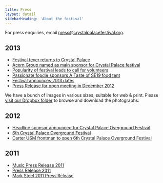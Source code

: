 ```yaml
---
title: Press
layout: detail
sidebarHeading: 'About the festival'
---
```


For press enquiries, email <press@crystalpalacefestival.org>.

## 2013

- [Festival fever returns to Crystal Palace][13]
- [Acorn Group named as main sponsor for Crystal Palace festival][12]
- [Popularity of festival leads to call for volunteers][11]
- [Passionate foodie sponsors A Taste of SE19 food tent][10]
- [Festival announces 2013 dates][9]
- [Press Release for open meeting in December 2012][7]

We have a bunch of images in various sizes, suitable for web &amp; print. Please [visit our Dropbox folder][8] to browse and
download the photographs.

## 2012

- [Headline sponsor announced for Crystal Palace Overground Festival ][1]
- [6th Crystal Palace Overground Festival][2]
- [Carter USM frontman to open 6th Crystal Palace Overground Festival][3]

## 2011

- [Music Press Release 2011][4]
- [Press Release 2011][5]
- [Mark Steel 2011 Press Release][6]

[1]: /documents/press/Headline-sponsor-announced-for-Crystal-Palace-Overground-Festival.pdf
[2]: /documents/press/6th-Crystal-Palace-Overground-Festival.pdf
[3]: /documents/press/Carter-USM-frontman-to-open-6th-Crystal-Palace-Overground-Festival1-.pdf
[4]: /documents/press/Music-press-release.pdf
[5]: /documents/press/Press-release-20July2011.pdf
[6]: /documents/press/Press-release-Mark-Steel.pdf
[7]: /documents/press/press-release-for-open-meeting-dec2012.pdf
[8]: https://www.dropbox.com/sh/u6kc273revy2rrl/0tTxdMlgtg
[9]: /documents/press/press-release-announces-2013-dates.doc
[10]: /documents/press/press-release-passionate-foodie-sponsors-a-taste-of-SE19-food-tent.pdf
[11]: /documents/press/popularity-of-festival-leads-to-call-for-volunteers.pdf
[12]: /documents/press/acorn-group-named-as-main-sponsor-for-crystal-palace-festival.pdf
[13]: /documents/press/festival-fever-returns-to-crystal-palace.pdf